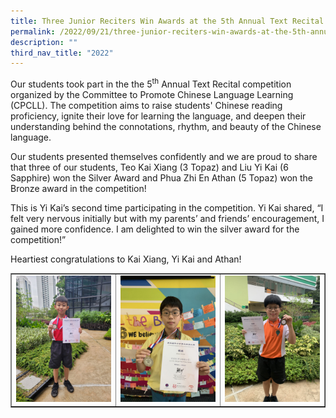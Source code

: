 ```yaml
---
title: Three Junior Reciters Win Awards at the 5th Annual Text Recital Competition
permalink: /2022/09/21/three-junior-reciters-win-awards-at-the-5th-annual-text-recital-competition/
description: ""
third_nav_title: "2022"
---
```

<p>Our students took part in the the 5<sup>th</sup>&nbsp;Annual Text Recital competition organized by the Committee to Promote Chinese Language Learning (CPCLL). The competition aims to raise students' Chinese reading proficiency, ignite their love for learning the language, and deepen their understanding behind the connotations, rhythm, and beauty of the Chinese language.</p>
<p>Our students presented themselves confidently and we are proud to share that three of our students, Teo Kai Xiang (3 Topaz) and Liu Yi Kai (6 Sapphire) won the Silver Award and Phua Zhi En Athan (5 Topaz) won the Bronze award in the competition!</p>
<p>This is Yi Kai’s second time participating in the competition. Yi Kai shared, “I felt very nervous initially but with my parents’ and friends’ encouragement, I gained more confidence. I am delighted to win the silver award for the competition!”</p>
<p>Heartiest congratulations to Kai Xiang, Yi Kai and Athan!</p>
<table style="border-collapse: collapse; width: 100%;" border="1">
<tbody>
<tr>
<td style="width: 33.3333%;"><img src="/images/tjr1.jpg"></td>
<td style="width: 33.3333%;"><img src="/images/tjr2.jpg"></td>
<td style="width: 33.3333%;"><img src="/images/tjr3.jpg"></td>
</tr>
</tbody>
</table>